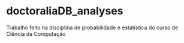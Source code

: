 # doctoraliaDB_analyses
Trabalho feito na disciplina de probabilidade e estatística do curso de Ciência da Computação
